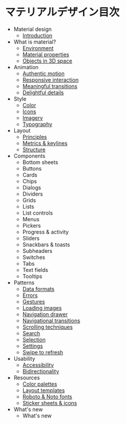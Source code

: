 # マテリアルデザイン目次

 * Material design
   * [Introduction](https://github.com/albatrosary/material-design-jp/blob/master/MaterialDesign/Introduction.md)
 * What is material?
   * [Environment](https://github.com/albatrosary/material-design-jp/blob/master/WhatIsMaterial/Environment.md#environment)
   * [Material properties](https://github.com/albatrosary/material-design-jp/blob/master/WhatIsMaterial/MaterialProperties.md)
   * [Objects in 3D space](https://github.com/albatrosary/material-design-jp/blob/master/WhatIsMaterial/ObjectsIn3DSpace.md)
 * Animation
   * [Authentic motion](https://github.com/albatrosary/material-design-jp/blob/master/Animation/AuthenticMotion.md)
   * [Responsive interaction](https://github.com/albatrosary/material-design-jp/blob/master/Animation/ResponsiveInteraction.md)
   * [Meaningful transitions](https://github.com/albatrosary/material-design-jp/blob/master/Animation/MeaningfulTransitions.md)
   * [Delightful details](https://github.com/albatrosary/material-design-jp/blob/master/Animation/DelightfulDetails.md)
 * Style
   * [Color](https://github.com/albatrosary/material-design-jp/blob/master/Style/Color.md)
   * [Icons](https://github.com/albatrosary/material-design-jp/blob/master/Style/Icons.md)
   * [Imagery](https://github.com/albatrosary/material-design-jp/blob/master/Style/Imagery.md)
   * [Typography](https://github.com/albatrosary/material-design-jp/blob/master/Style/Typography.md)
 * Layout
   * [Principles](https://github.com/albatrosary/material-design-jp/blob/master/Layout/Principles.md)
   * [Metrics & keylines](https://github.com/albatrosary/material-design-jp/blob/master/Layout/MetricsKeylines.md)
   * [Structure](https://github.com/albatrosary/material-design-jp/blob/master/Layout/Structure.md)
 * Components
   * Bottom sheets
   * Buttons
   * Cards
   * Chips
   * Dialogs
   * Dividers
   * Grids
   * Lists
   * List controls
   * Menus
   * Pickers
   * Progress & activity
   * Sliders
   * Snackbars & toasts
   * Subheaders
   * Switches
   * Tabs
   * Text fields
   * Tooltips
 * Patterns
   * [Data formats](https://github.com/albatrosary/material-design-jp/blob/master/Patterns/DataFormats.md)
   * [Errors](https://github.com/albatrosary/material-design-jp/blob/master/Patterns/Errors.md)
   * [Gestures](https://github.com/albatrosary/material-design-jp/blob/master/Patterns/Gestures.md)
   * [Loading images](https://github.com/albatrosary/material-design-jp/blob/master/Patterns/LoadingImages.md)
   * [Navigation drawer](https://github.com/albatrosary/material-design-jp/blob/master/Patterns/NavigationDrawer.md)
   * [Navigational transitions](https://github.com/albatrosary/material-design-jp/blob/master/Patterns/NavigationalTransitions.md)
   * [Scrolling techniques](https://github.com/albatrosary/material-design-jp/blob/master/Patterns/ScrollingTechniques.md)
   * [Search](https://github.com/albatrosary/material-design-jp/blob/master/Patterns/Search.md)
   * [Selection](https://github.com/albatrosary/material-design-jp/blob/master/Patterns/Selection.md)
   * [Settings](https://github.com/albatrosary/material-design-jp/blob/master/Patterns/Settings.md)
   * [Swipe to refresh](https://github.com/albatrosary/material-design-jp/blob/master/Patterns/SwipeToRefresh.md)
 * Usability
   * [Accessibility](https://github.com/albatrosary/material-design-jp/blob/master/Usability/Accessibility.md)
   * [Bidirectionality](https://github.com/albatrosary/material-design-jp/blob/master/Usability/Bidirectionality.md)
 * Resources
   * [Color palettes](https://github.com/albatrosary/material-design-jp/blob/master/Resources/ColorPalettes.md)
   * [Layout templates](https://github.com/albatrosary/material-design-jp/blob/master/Resources/LayoutTemplates.md)
   * [Roboto & Noto fonts](https://github.com/albatrosary/material-design-jp/blob/master/Resources/RobotoNotoFonts.md)
   * [Sticker sheets & icons](https://github.com/albatrosary/material-design-jp/blob/master/Resources/StickerSheetsIcons.md)
 * What's new
   * What's new
